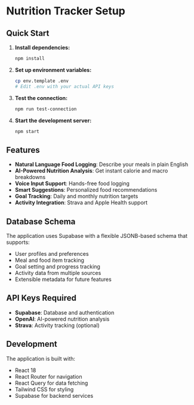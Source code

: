 # Nutrition Tracker Setup

## Quick Start

1. **Install dependencies:**
   ```bash
   npm install
   ```

2. **Set up environment variables:**
   ```bash
   cp env.template .env
   # Edit .env with your actual API keys
   ```

3. **Test the connection:**
   ```bash
   npm run test-connection
   ```

4. **Start the development server:**
   ```bash
   npm start
   ```

## Features

- **Natural Language Food Logging**: Describe your meals in plain English
- **AI-Powered Nutrition Analysis**: Get instant calorie and macro breakdowns
- **Voice Input Support**: Hands-free food logging
- **Smart Suggestions**: Personalized food recommendations
- **Goal Tracking**: Daily and monthly nutrition targets
- **Activity Integration**: Strava and Apple Health support

## Database Schema

The application uses Supabase with a flexible JSONB-based schema that supports:
- User profiles and preferences
- Meal and food item tracking
- Goal setting and progress tracking
- Activity data from multiple sources
- Extensible metadata for future features

## API Keys Required

- **Supabase**: Database and authentication
- **OpenAI**: AI-powered nutrition analysis
- **Strava**: Activity tracking (optional)

## Development

The application is built with:
- React 18
- React Router for navigation
- React Query for data fetching
- Tailwind CSS for styling
- Supabase for backend services
